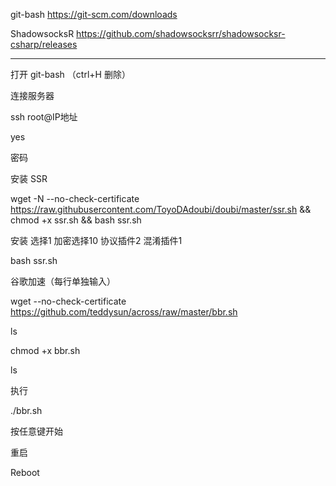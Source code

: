 git-bash
https://git-scm.com/downloads

ShadowsocksR
https://github.com/shadowsocksrr/shadowsocksr-csharp/releases

------------------------------------------------------------------


打开 git-bash   （ctrl+H  删除）

连接服务器

ssh root@IP地址

yes

密码

安装 SSR

wget -N --no-check-certificate https://raw.githubusercontent.com/ToyoDAdoubi/doubi/master/ssr.sh && chmod +x ssr.sh && bash ssr.sh

安装  选择1   加密选择10   协议插件2   混淆插件1



bash ssr.sh


谷歌加速（每行单独输入）

wget --no-check-certificate https://github.com/teddysun/across/raw/master/bbr.sh

ls

chmod +x bbr.sh

ls

执行

./bbr.sh

按任意键开始

重启

Reboot
